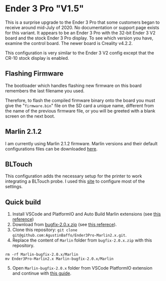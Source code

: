 # Ender 3 Pro "V1.5"

This is a surprise upgrade to the Ender 3 Pro that some customers began to receive around mid-July of 2020. No documentation or support page exists for this variant. It appears to be an Ender 3 Pro with the 32-bit Ender 3 V2 board and the stock Ender 3 Pro display. To see which version you have, examine the control board. The newer board is Creality v4.2.2.

This configuration is very similar to the Ender 3 V2 config except that the CR-10 stock display is enabled.

## Flashing Firmware

The bootloader which handles flashing new firmware on this board remembers the last filename you used.

Therefore, to flash the compiled firmware binary onto the board you must give the "`firmware.bin`" file on the SD card a unique name, different from the name of the previous firmware file, or you will be greeted with a blank screen on the next boot.

## Marlin 2.1.2

I am currently using Marlin 2.1.2 firmware. Marlin versions and their default configurations files can be downloaded [here](https://marlinfw.org/meta/download/).

## BLTouch

This configuration adds the necessary setup for the printer to work integrating a BLTouch probe. I used this [site](https://3dprintscape.com/marlin-firmware-on-creality-board-complete-guide/) to configure most of the settings.

## Quick build
1. Install VSCode and PlatformIO and Auto Build Marlin extensions (see [this reference](https://automatedhome.party/2020/05/08/compiling-marlin-firmware-is-easy-dont-be-afraid-to-do-it/))
2. Download from [bugfix-2.0.x.zip](https://marlinfw.org/meta/download/) (see [this referece](https://3dprintscape.com/marlin-firmware-on-creality-board-complete-guide/)).
3. Clone this repository: `git clone git@github.com:AgustinBaffo/Ender3Pro-Marlin2.x.git`.
4. Replace the content of `Marlin` folder from `bugfix-2.0.x.zip` with this repository.
```
rm -rf Marlin-bugfix-2.0.x/Marlin
mv Ender3Pro-Marlin2.x Marlin-bugfix-2.0.x/Marlin
```
5. Open `Marlin-bugfix-2.0.x` folder from VSCode PlatformIO extension and continue with [this guide](https://automatedhome.party/2020/05/08/compiling-marlin-firmware-is-easy-dont-be-afraid-to-do-it/).
